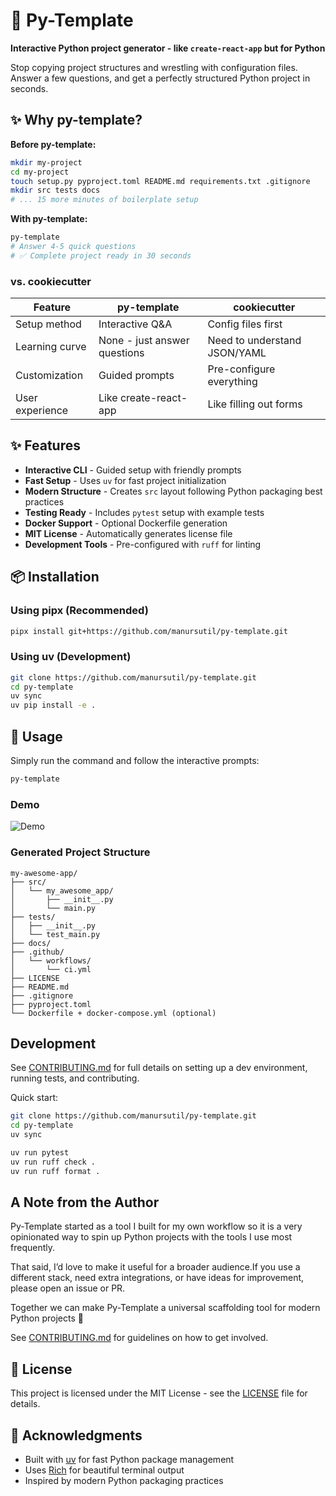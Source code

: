 # 🐍 Py-Template

**Interactive Python project generator - like `create-react-app` but for Python**

Stop copying project structures and wrestling with configuration files. Answer a few questions, and get a perfectly structured Python project in seconds.

## ✨ Why py-template?

**Before py-template:**

```bash
mkdir my-project
cd my-project
touch setup.py pyproject.toml README.md requirements.txt .gitignore
mkdir src tests docs
# ... 15 more minutes of boilerplate setup
```

**With py-template:**

```bash
py-template
# Answer 4-5 quick questions
# ✅ Complete project ready in 30 seconds
```

### vs. cookiecutter

| Feature         | py-template                  | cookiecutter                 |
| --------------- | ---------------------------- | ---------------------------- |
| Setup method    | Interactive Q&A              | Config files first           |
| Learning curve  | None - just answer questions | Need to understand JSON/YAML |
| Customization   | Guided prompts               | Pre-configure everything     |
| User experience | Like create-react-app        | Like filling out forms       |

## ✨ Features

- **Interactive CLI** - Guided setup with friendly prompts
- **Fast Setup** - Uses `uv` for fast project initialization
- **Modern Structure** - Creates `src` layout following Python packaging best practices
- **Testing Ready** - Includes `pytest` setup with example tests
- **Docker Support** - Optional Dockerfile generation
- **MIT License** - Automatically generates license file
- **Development Tools** - Pre-configured with `ruff` for linting

## 📦 Installation

### Using pipx (Recommended)

```bash
pipx install git+https://github.com/manursutil/py-template.git
```

### Using uv (Development)

```bash
git clone https://github.com/manursutil/py-template.git
cd py-template
uv sync
uv pip install -e .
```

## 🚀 Usage

Simply run the command and follow the interactive prompts:

```bash
py-template
```

### Demo

![Demo](/docs/img/demo.gif)

### Generated Project Structure

```
my-awesome-app/
├── src/
│   └── my_awesome_app/
│       ├── __init__.py
│       └── main.py
├── tests/
│   ├── __init__.py
│   └── test_main.py
├── docs/
├── .github/
│   └── workflows/
│       └── ci.yml
├── LICENSE
├── README.md
├── .gitignore
├── pyproject.toml
└── Dockerfile + docker-compose.yml (optional)
```

## Development

See [CONTRIBUTING.md](/docs/contributing.md) for full details on setting up a dev environment, running tests, and contributing.

Quick start:

```bash
git clone https://github.com/manursutil/py-template.git
cd py-template
uv sync

uv run pytest
uv run ruff check .
uv run ruff format .
```

## A Note from the Author

Py-Template started as a tool I built for my own workflow so it is a very opinionated way to spin up Python projects with the tools I use most frequently.

That said, I’d love to make it useful for a broader audience.If you use a different stack, need extra integrations, or have ideas for improvement, please open an issue or PR.

Together we can make Py-Template a universal scaffolding tool for modern Python projects 🚀

See [CONTRIBUTING.md](/docs/contributing.md) for guidelines on how to get involved.

## 📝 License

This project is licensed under the MIT License - see the [LICENSE](LICENSE) file for details.

## 🙏 Acknowledgments

- Built with [uv](https://github.com/astral-sh/uv) for fast Python package management
- Uses [Rich](https://github.com/Textualize/rich) for beautiful terminal output
- Inspired by modern Python packaging practices
